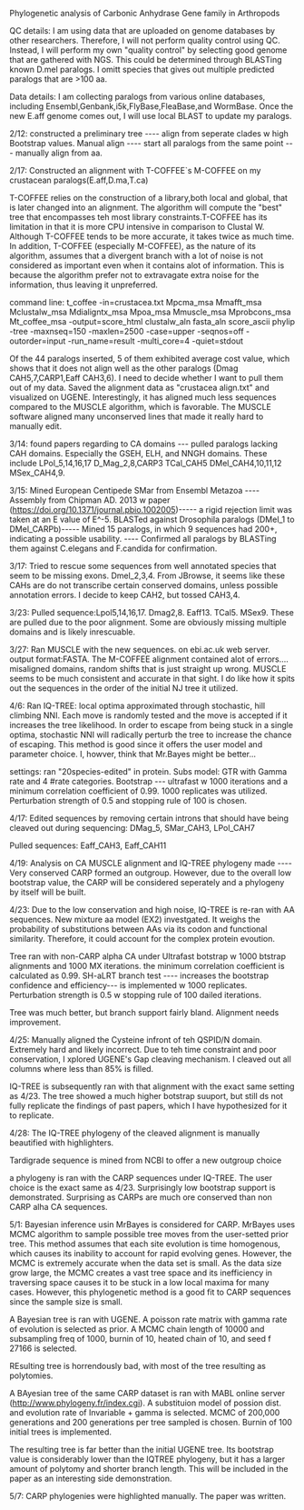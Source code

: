 Phylogenetic analysis of Carbonic Anhydrase Gene family in Arthropods

QC details: I am using data that are uploaded on genome databases by other researchers. Therefore, I will not perform quality control using QC. Instead, I will perform my own "quality control" by selecting good genome that are gathered with NGS. This could be determined through BLASTing known D.mel paralogs. I omitt species that gives out multiple predicted paralogs that are >100 aa. 

Data details: I am collecting paralogs from various online databases, including Ensembl,Genbank,i5k,FlyBase,FleaBase,and WormBase. Once the new E.aff genome comes out, I will use local BLAST to update my paralogs. 

2/12:
constructed a preliminary tree ---- align from seperate clades w high Bootstrap values. 
Manual align ---- start all paralogs from the same point --- manually align from aa.

2/17:
Constructed an alignment with T-COFFEE`s M-COFFEE on my crustacean paralogs(E.aff,D.ma,T.ca)

T-COFFEE relies on the construction of a library,both local and global, that is later changed into an alignment. The algorithm will compute the "best" tree that encompasses teh most library constraints.T-COFFEE has its limitation in that it is more CPU intensive in comparison to Clustal W. Although T-COFFEE tends to be more accurate, it takes twice as much time. In addition, T-COFFEE (especially M-COFFEE), as the nature of its algorithm, assumes that a divergent branch with a lot of noise is not considered as important even when it contains alot of information. This is because the algorithm prefer not to extravagate extra noise for the information, thus leaving it unpreferred.  

command line: t_coffee -in=crustacea.txt Mpcma_msa Mmafft_msa Mclustalw_msa Mdialigntx_msa Mpoa_msa Mmuscle_msa Mprobcons_msa Mt_coffee_msa -output=score_html clustalw_aln fasta_aln score_ascii phylip -tree -maxnseq=150 -maxlen=2500 -case=upper -seqnos=off -outorder=input -run_name=result -multi_core=4 -quiet=stdout

Of the 44 paralogs inserted, 5 of them exhibited average cost value, which shows that it does not align well as the other paralogs (Dmag CAH5,7,CARP1,Eaff CAH3,6). I need to decide whether I want to pull them out of my data. Saved the alignment data as "crustacea align.txt" and visualized on UGENE. Interestingly, it has aligned much less sequences compared to the MUSCLE algorithm, which is favorable. The MUSCLE software aligned many unconserved lines that made it really hard to manually edit. 

3/14:
found papers regarding to CA domains --- pulled paralogs lacking CAH domains. Especially the GSEH, ELH, and NNGH domains. These include  LPol_5,14,16,17 D_Mag_2,8,CARP3 TCal_CAH5 DMel_CAH4,10,11,12 MSex_CAH4,9. 

3/15: 
Mined European Centipede SMar from Ensembl Metazoa ---- Assembly from Chipman AD. 2013 w paper (https://doi.org/10.1371/journal.pbio.1002005)----- a rigid rejection limit was taken at an E value of E^-5. BLASTed against Drosophila paralogs (DMel_1 to DMel_CARPb)----- Mined  15 paralogs, in which 9 sequences had 200+, indicating a possible usability. ---- Confirmed all paralogs by BLASTing them against C.elegans and F.candida for confirmation.

3/17:
Tried to rescue some sequences from well annotated species that seem to be missing exons. Dmel_2,3,4. From JBrowse, it seems like these CAHs are do not transcribe certain conserved domains, unless possible annotation errors. I decide to keep CAH2, but tossed CAH3,4.

3/23:
Pulled sequence:Lpol5,14,16,17. Dmag2,8. Eaff13. TCal5. MSex9. These are pulled due to the poor alignment. Some are obviously missing multiple domains and is likely inrescuable. 

3/27:
Ran MUSCLE with the new sequences. on ebi.ac.uk web server. output format:FASTA. The M-COFFEE alignment contained alot of errors.... misaligned domains, random shifts that is just straight up wrong. MUSCLE seems to be much consistent and accurate in that sight. I do like how it spits out the sequences in the order of the initial NJ tree it utilized.

4/6:
Ran IQ-TREE: local optima approximated through stochastic, hill climbing NNI. Each move is randomly tested and the move is accepted if it increases the tree likelihood. In order to escape from being stuck in a single optima, stochastic NNI will radically perturb the tree to increase the chance of escaping. This method is good since it offers the user model and parameter choice. I, howver, think that Mr.Bayes might be better...

settings: ran "20species-edited" in protein. Subs model: GTR with Gamma rate and 4 #rate categories. Bootstrap --- ultrafast w 1000 iterations and a minimum correlation coefficient of 0.99. 1000 replicates was utilized. Perturbation strength of 0.5 and stopping rule of 100 is chosen. 

4/17:
Edited sequences by removing certain introns that should have being cleaved out during sequencing: DMag_5, SMar_CAH3, LPol_CAH7

Pulled sequences: Eaff_CAH3, Eaff_CAH11

4/19:
Analysis on CA MUSCLE alignment and IQ-TREE phylogeny made ---- Very conserved CARP formed an outgroup. However, due to the overall low bootstrap value, the CARP will be considered seperately and a phylogeny by itself will be built.

4/23:
Due to the low conservation and high noise, IQ-TREE is re-ran with AA sequences. New mixture aa model (EX2) investgated. It weighs the probability of substitutions between AAs via its codon and functional similarity. Therefore, it could account for the complex protein evoution.

Tree ran with non-CARP alpha CA under Ultrafast botstrap w 1000 btstrap alignments and 1000 MX iterations. the minimum correlation coefficient is calculated as 0.99. SH-aLRT branch test ---- increases the bootstrap confidence and efficiency--- is implemented w 1000 replicates. Perturbation strength is 0.5 w stopping rule of 100 dailed iterations. 

Tree was much better, but branch support fairly bland. Alignment needs improvement.

4/25:
Manually aligned the Cysteine infront of teh QSPID/N domain. Extremely hard and likely incorrect. Due to teh time constraint and poor conservation, I xplored UGENE's Gap cleaving mechanism. I cleaved out all columns where less than 85% is filled. 

IQ-TREE is subsequently ran with that alignment with the exact same setting as 4/23. The tree showed a much higher botstrap suuport, but still ds not fully replicate the findings of past papers, which I have hypothesized for it to replicate.

4/28:
The IQ-TREE phylogeny of the cleaved alignment is manually beautified with highlighters. 

Tardigrade sequence is mined from NCBI to offer a new outgroup choice

a phylogeny is ran with the CARP sequences under IQ-TREE. The user choice is the exact same as 4/23. Surprisingly low bootstrap support is demonstrated. Surprising as CARPs are much ore conserved than non CARP alha CA sequences. 

5/1:
Bayesian inference usin MrBayes is considered for CARP. MrBayes uses MCMC algorithm to sample possible tree moves from the user-setted prior tree. This method assumes that each site evolution is time homogenous, which causes its inability to account for rapid evolving genes. However, the MCMC is extremely accurate when the data set is small. As the data size grow large, the MCMC creates a vast tree space and its inefficiency in traversing space causes it to be stuck in a low local maxima for many cases. However, this phylogenetic method is a good fit to CARP sequences since the sample size is small.

A Bayesian tree is ran with UGENE. A poisson rate matrix with gamma rate of evolution is selected as prior. A MCMC chain length of 10000 and subsampling freq of 1000, burnin of 10, heated chain of 10, and seed f 27166 is selected.

REsulting tree is horrendously bad, with most of the tree resulting as polytomies.

A BAyesian tree of the same CARP dataset is ran with MABL online server (http://www.phylogeny.fr/index.cgi). A substituion model of possion dist. and evolution rate of Invariable + gamma is selected. MCMC of 200,000 generations and 200 generations per tree sampled is chosen. Burnin of 100 initial trees is implemented. 

The resulting tree is far better than the initial UGENE tree. Its bootstrap value is considerably lower than the IQTREE phylogeny, but it has a larger amount of polytomy and shorter branch length. This will be included in the paper as an interesting side demonstration. 

5/7:
CARP phylogenies were highlighted manually. The paper was written.
